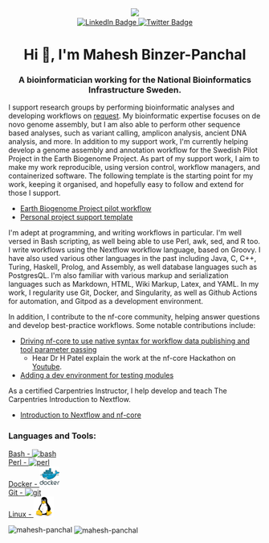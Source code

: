 <div id="header" align="center">
  <img src="https://media.giphy.com/media/qgQUggAC3Pfv687qPC/giphy.gif" width="100"/>
</div>
<div id="badges" align="center">
  <a href="https://www.linkedin.com/in/mahesh-binzer-panchal-79a726a2/" target="blank">
    <img src="https://img.shields.io/badge/LinkedIn-blue?style=for-the-badge&logo=linkedin&logoColor=white" alt="LinkedIn Badge"/>
  </a>
  <a href="https://twitter.com/arcane_mahesh" target="blank">
    <img src="https://img.shields.io/twitter/follow/arcane_mahesh?logo=twitter&style=for-the-badge" alt="Twitter Badge"/>
  </a>
</div>

<h1 align="center">Hi 👋, I'm Mahesh Binzer-Panchal</h1>
<h3 align="center">A bioinformatician working for the National Bioinformatics Infrastructure Sweden.</h3>

I support research groups by performing bioinformatic analyses and developing workflows on [request](https://nbis.se/support/support.html). 
My bioinformatic expertise focuses on de novo genome assembly, but I am also able to perform other sequence based analyses, such as variant 
calling, amplicon analysis, ancient DNA analysis, and more. In addition to my support work, I'm currently helping develop a genome assembly 
and annotation workflow for the Swedish Pilot Project in the Earth Biogenome Project. As part of my support work, I aim to make my work 
reproducible, using version control, workflow managers, and containerized software. The following template is the starting point for my work, 
keeping it organised, and hopefully easy to follow and extend for those I support.

- [Earth Biogenome Project pilot workflow](https://github.com/NBISweden/Earth-Biogenome-Project-pilot)
- [Personal project support template](https://github.com/mahesh-panchal/NBIS_project_template)

I'm adept at programming, and writing workflows in particular. I'm well versed in Bash scripting, as well being able to use Perl, awk, sed, 
and R too. I write workflows using the Nextflow workflow language, based on Groovy. I have also used various other languages in the past 
including Java, C, C++, Turing, Haskell, Prolog, and Assembly, as well database languages such as PostgresQL. I'm also familiar with various 
markup and serialization languages such as Markdown, HTML, Wiki Markup, Latex, and YAML. In my work, I regularity use Git, Docker, and Singularity, 
as well as Github Actions for automation, and Gitpod as a development environment.

In addition, I contribute to the nf-core community, helping answer questions and develop best-practice workflows. Some notable contributions
include:

- [Driving nf-core to use native syntax for workflow data publishing and tool parameter passing](https://github.com/nf-core/rnaseq/pull/701)
  - Hear Dr H Patel explain the work at the nf-core Hackathon on [Youtube](https://www.youtube.com/watch?v=Lo2jXn8tHU0).
- [Adding a dev environment for testing modules](https://github.com/nf-core/modules/pull/1151)

As a certified Carpentries Instructor, I help develop and teach The Carpentries Introduction to Nextflow.

- [Introduction to Nextflow and nf-core](https://github.com/carpentries-incubator/workflows-nextflow)

<h3 align="left">Languages and Tools:</h3>
<p align="left"> 
<a href="https://www.gnu.org/software/bash/" target="_blank" rel="noreferrer">Bash - <img src="https://www.vectorlogo.zone/logos/gnu_bash/gnu_bash-icon.svg" alt="bash" width="40" height="40"/> </a> </br>
<a href="https://www.perl.org/" target="_blank" rel="noreferrer">Perl - <img src="https://api.iconify.design/logos-perl.svg" alt="perl" width="40" height="40"/> </a> </br>
<a href="https://www.docker.com/" target="_blank" rel="noreferrer">Docker - <img src="https://raw.githubusercontent.com/devicons/devicon/master/icons/docker/docker-original-wordmark.svg" alt="docker" width="40" height="40"/> </a> </br>
<a href="https://git-scm.com/" target="_blank" rel="noreferrer">Git - <img src="https://www.vectorlogo.zone/logos/git-scm/git-scm-icon.svg" alt="git" width="40" height="40"/> </a> </br>
<a href="https://www.linux.org/" target="_blank" rel="noreferrer">Linux - <img src="https://raw.githubusercontent.com/devicons/devicon/master/icons/linux/linux-original.svg" alt="linux" width="40" height="40"/> </a> </br>
</p>

<p><img align="left" src="https://github-readme-stats.vercel.app/api/top-langs?username=mahesh-panchal&show_icons=true&locale=en&layout=compact" alt="mahesh-panchal" /></p>

<p>&nbsp;<img align="center" src="https://github-readme-stats.vercel.app/api?username=mahesh-panchal&show_icons=true&locale=en" alt="mahesh-panchal" /></p>
